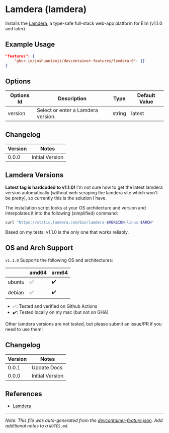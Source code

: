 
# Lamdera (lamdera)

Installs the [Lamdera](https://dashboard.lamdera.app/), a type-safe full-stack web-app platform for Elm (v1.1.0 and later).

## Example Usage

```json
"features": {
    "ghcr.io/joshuanianji/devcontainer-features/lamdera:0": {}
}
```

## Options

| Options Id | Description | Type | Default Value |
|-----|-----|-----|-----|
| version | Select or enter a Lamdera version. | string | latest |

## Changelog

| Version | Notes           |
| ------- | --------------- |
| 0.0.0   | Initial Version |

## Lamdera Versions

**Latest tag is hardcoded to v1.1.0!** I'm not sure how to get the latest lamdera version automatically (without web scraping the lamdera site which won't be pretty), so currently this is the solution I have.

The installation script looks at your OS architecture and version and interpolates it into the following (simplified) command:
```bash
curl "https://static.lamdera.com/bin/lamdera-$VERSION-linux-$ARCH"
```
Based on my tests, v1.1.0 is the only one that works reliably.

## OS and Arch Support

`v1.1.0` Supports the following OS and architectures:

|        | amd64 | arm64 |
| ------ | ----- | ----- |
| ubuntu | ✅     | ✔️     |
| debian | ✅     | ✔️     |

- ✅: Tested and verified on Github Actions
- ✔️: Tested locally on my mac (but not on GHA)

Other lamdera versions are not tested, but please submit an issue/PR if you need to use them!

## Changelog

| Version | Notes           |
| ------- | --------------- |
| 0.0.1   | Update Docs     |
| 0.0.0   | Initial Version |

## References

- [Lamdera](https://dashboard.lamdera.app/docs/download) 


---

_Note: This file was auto-generated from the [devcontainer-feature.json](https://github.com/joshuanianji/devcontainer-features/blob/main/src/lamdera/devcontainer-feature.json).  Add additional notes to a `NOTES.md`._
